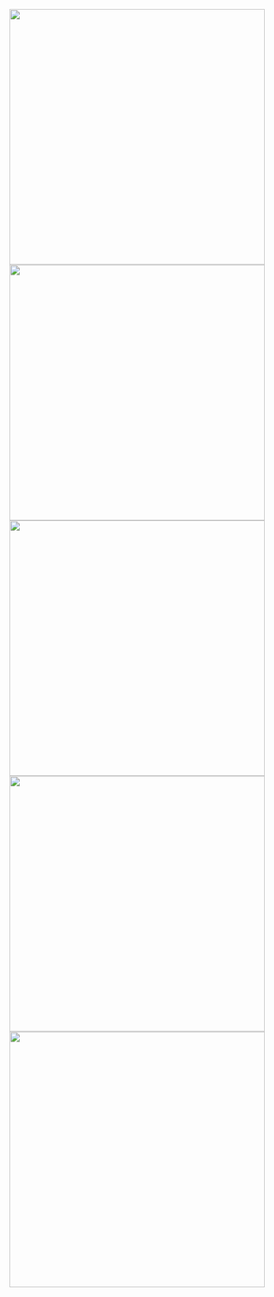 

<p float="left">

<img src="https://user-images.githubusercontent.com/34707669/106494673-60c73380-64c3-11eb-81de-5fdc87fd86e8.jpeg" height="450">
<img src="https://user-images.githubusercontent.com/34707669/106494689-63298d80-64c3-11eb-891d-a9aee3f2fd28.jpeg" height="450">
<img src="https://user-images.githubusercontent.com/34707669/106494681-615fca00-64c3-11eb-9f5b-b57fe3e2de71.jpeg" height="450">
<img src="https://user-images.githubusercontent.com/34707669/106494683-61f86080-64c3-11eb-8df2-c93f980605bf.jpeg" height="450">
<img src="https://user-images.githubusercontent.com/34707669/106494686-6290f700-64c3-11eb-9f78-f1af47bee710.jpeg" height="450">

</p>
